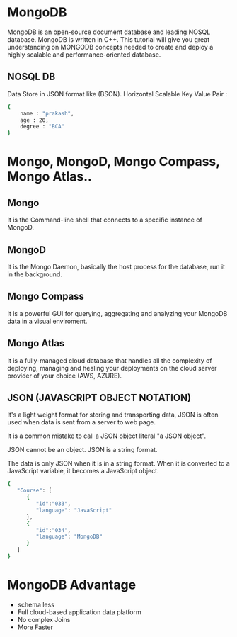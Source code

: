 # MongoDB
 MongoDB is an open-source document database and leading NOSQL database.
 MongoDB is written in C++. This tutorial will give you great understanding on MONGODB concepts needed to create and deploy a highly scalable and performance-oriented database.

 ## NOSQL DB
 Data Store in JSON format like (BSON).
 Horizontal Scalable
 Key Value Pair : 
 ```bash
 {
     name : "prakash",
     age : 20,
     degree : "BCA"
 }
 ```

 # Mongo, MongoD, Mongo Compass, Mongo Atlas..
 ## Mongo
 It is the Command-line shell that connects to a specific instance of MongoD.

 ## MongoD
 It is the Mongo Daemon, basically the host process for the database, run it in the background.

## Mongo Compass
It is a powerful GUI for querying, aggregating and analyzing your MongoDB data in a visual enviroment.

## Mongo Atlas
It is a fully-managed cloud database that handles all the complexity of deploying, managing and healing your deployments on the cloud server provider of your choice (AWS, AZURE).


## JSON (JAVASCRIPT OBJECT NOTATION)
It's a light weight format for storing and transporting data, JSON is often used when data is sent from a server to web page. 

It is a common mistake to call a JSON object literal "a JSON object".

JSON cannot be an object. JSON is a string format.

The data is only JSON when it is in a string format. When it is converted to a JavaScript variable, it becomes a JavaScript object.

```bash
{
   "Course": [
      {
         "id":"033",
         "language": "JavaScript"
      },	
      {
         "id":"034",
         "language": "MongoDB"
      }
   ]
}
```

# MongoDB Advantage
* schema less
* Full cloud-based application data platform
* No complex Joins
* More Faster

